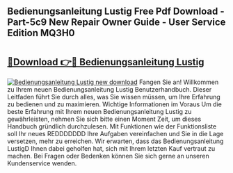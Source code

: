 ## Bedienungsanleitung Lustig Free Pdf Download - Part-5c9 New Repair Owner Guide - User Service Edition MQ3H0

# <h2><a href="http://df35tux.blite.top/?on=Bedienungsanleitung+Lustig">🔗Download 👉🔴 Bedienungsanleitung Lustig</a></h2>

[![Bedienungsanleitung Lustig new download](https://i.imgur.com/lujVjoI.png)](http://df35tux.blite.top/?on=Bedienungsanleitung+Lustig)
Fangen Sie an! Willkommen zu Ihrem neuen Bedienungsanleitung Lustig Benutzerhandbuch. Dieser Leitfaden führt Sie durch alles, was Sie wissen müssen, um Ihre Erfahrung zu bedienen und zu maximieren. Wichtige Informationen im Voraus Um die beste Erfahrung mit Ihrem neuen Bedienungsanleitung Lustig zu gewährleisten, nehmen Sie sich bitte einen Moment Zeit, um dieses Handbuch gründlich durchzulesen. Mit Funktionen wie der Funktionsliste soll Ihr neues REDDDDDDD Ihre Aufgaben vereinfachen und Sie in die Lage versetzen, mehr zu erreichen. Wir erwarten, dass das Bedienungsanleitung LustigD Ihnen dabei geholfen hat, sich mit Ihrem letzten Kauf vertraut zu machen. Bei Fragen oder Bedenken können Sie sich gerne an unseren Kundenservice wenden.
